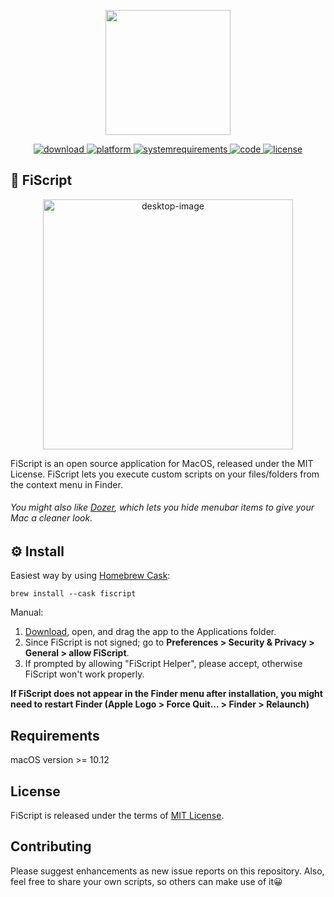 <p align="center">
	<img width="200" height="200" margin-right="100%" src="https://github.com/Mortennn/FiScript/blob/master/Images/logo.png">
</p>
<p align="center">
	<a href="https://github.com/Mortennn/FiScript/releases/download/v1.0.1/FiScript.zip">
 		<img src="https://img.shields.io/badge/download-v1.0.1-brightgreen.svg" alt="download">
	</a>
	<a href="https://img.shields.io/badge/platform-macOS-lightgrey.svg">
 		<img src="https://img.shields.io/badge/platform-macOS-lightgrey.svg" alt="platform">
	</a>
	<a href="https://img.shields.io/badge/requirements-macOS Sierra+-ff69b4.svg">
 		<img src="https://img.shields.io/badge/requirements-macOS Sierra+-ff69b4.svg" alt="systemrequirements">
	</a>
	<a href="https://swift.org/">
 		<img src="https://img.shields.io/badge/code-Swift-yellow.svg" alt="code">
	</a>
	<a href="http://opensource.org/licenses/MIT">
 		<img src="https://img.shields.io/badge/license-MIT-blue.svg" alt="license">
	</a>
</p>

## 🚀 FiScript
<p align="center">
	<img height="400" min-width="200" src="https://github.com/Mortennn/FiScript/blob/master/Images/landingNoText.png" alt="desktop-image">
</p>
FiScript is an open source application for MacOS, released under the MIT License. FiScript lets you execute custom scripts on your files/folders from the context menu in Finder.

###### You might also like [Dozer](https://github.com/Mortennn/Dozer), which lets you hide menubar items to give your Mac a cleaner look.

## ⚙️ Install
Easiest way by using [Homebrew Cask](https://brew.sh/):

	brew install --cask fiscript
Manual:

1. [Download](https://github.com/Mortennn/FiScript/releases/download/v1.0.1/FiScript.zip), open, and drag the app to the Applications folder.
2. Since FiScript is not signed; go to **Preferences > Security & Privacy > General > allow FiScript**.
3. If prompted by allowing "FiScript Helper", please accept, otherwise FiScript won't work properly.

**If FiScript does not appear in the Finder menu after installation, you might need to restart Finder (Apple Logo > Force Quit... > Finder > Relaunch)**

## Requirements
macOS version >= 10.12

## License

FiScript is released under the terms of [MIT License](http://opensource.org/licenses/MIT).

## Contributing

Please suggest enhancements as new issue reports on this repository. Also, feel free to share your own scripts, so others can make use of it😀

